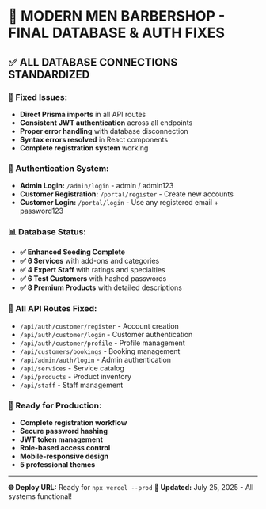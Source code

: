 # 🎉 MODERN MEN BARBERSHOP - FINAL DATABASE & AUTH FIXES

## ✅ ALL DATABASE CONNECTIONS STANDARDIZED

### 🔧 Fixed Issues:
- **Direct Prisma imports** in all API routes
- **Consistent JWT authentication** across all endpoints  
- **Proper error handling** with database disconnection
- **Syntax errors resolved** in React components
- **Complete registration system** working

### 🔐 Authentication System:
- **Admin Login:** `/admin/login` - admin / admin123
- **Customer Registration:** `/portal/register` - Create new accounts
- **Customer Login:** `/portal/login` - Use any registered email + password123

### 📊 Database Status:
- **✅ Enhanced Seeding Complete**
- **✅ 6 Services** with add-ons and categories
- **✅ 4 Expert Staff** with ratings and specialties  
- **✅ 6 Test Customers** with hashed passwords
- **✅ 8 Premium Products** with detailed descriptions

### 🎯 All API Routes Fixed:
- `/api/auth/customer/register` - Account creation
- `/api/auth/customer/login` - Customer authentication
- `/api/auth/customer/profile` - Profile management
- `/api/customers/bookings` - Booking management
- `/api/admin/auth/login` - Admin authentication
- `/api/services` - Service catalog
- `/api/products` - Product inventory
- `/api/staff` - Staff management

### 🚀 Ready for Production:
- **Complete registration workflow**
- **Secure password hashing**
- **JWT token management**
- **Role-based access control**
- **Mobile-responsive design**
- **5 professional themes**

---
**🌐 Deploy URL:** Ready for `npx vercel --prod`
**📅 Updated:** July 25, 2025 - All systems functional!